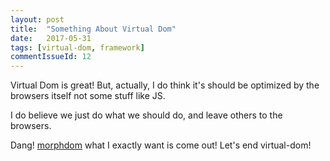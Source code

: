 ```yaml
---
layout: post
title:  "Something About Virtual Dom"
date:   2017-05-31
tags: [virtual-dom, framework]
commentIssueId: 12
---
```


Virtual Dom is great! But, actually, I do think it's should be optimized by the browsers itself not some stuff like JS.

I do believe we just do what we should do, and leave others to the browsers.

Dang! [morphdom](https://github.com/patrick-steele-idem/morphdom#benchmarks) what I exactly want is come out! Let's end virtual-dom!
